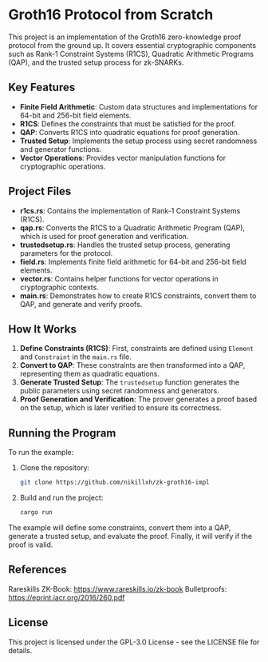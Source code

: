 # Groth16 Protocol from Scratch

This project is an implementation of the Groth16 zero-knowledge proof protocol from the ground up. It covers essential cryptographic components such as Rank-1 Constraint Systems (R1CS), Quadratic Arithmetic Programs (QAP), and the trusted setup process for zk-SNARKs.

## Key Features

- **Finite Field Arithmetic**: Custom data structures and implementations for 64-bit and 256-bit field elements.
- **R1CS**: Defines the constraints that must be satisfied for the proof.
- **QAP**: Converts R1CS into quadratic equations for proof generation.
- **Trusted Setup**: Implements the setup process using secret randomness and generator functions.
- **Vector Operations**: Provides vector manipulation functions for cryptographic operations.

## Project Files

- **r1cs.rs**: Contains the implementation of Rank-1 Constraint Systems (R1CS).
- **qap.rs**: Converts the R1CS to a Quadratic Arithmetic Program (QAP), which is used for proof generation and verification.
- **trustedsetup.rs**: Handles the trusted setup process, generating parameters for the protocol.
- **field.rs**: Implements finite field arithmetic for 64-bit and 256-bit field elements.
- **vector.rs**: Contains helper functions for vector operations in cryptographic contexts.
- **main.rs**: Demonstrates how to create R1CS constraints, convert them to QAP, and generate and verify proofs.

## How It Works

1. **Define Constraints (R1CS)**: First, constraints are defined using `Element` and `Constraint` in the `main.rs` file.
2. **Convert to QAP**: These constraints are then transformed into a QAP, representing them as quadratic equations.
3. **Generate Trusted Setup**: The `trustedsetup` function generates the public parameters using secret randomness and generators.
4. **Proof Generation and Verification**: The prover generates a proof based on the setup, which is later verified to ensure its correctness.

## Running the Program

To run the example:

1. Clone the repository:
   ```bash
   git clone https://github.com/nikillxh/zk-groth16-impl
2. Build and run the project:
    ```bash
    cargo run
The example will define some constraints, convert them into a QAP, generate a trusted setup, and evaluate the proof. Finally, it will verify if the proof is valid.

## References
Rareskills ZK-Book: https://www.rareskills.io/zk-book
Bulletproofs: https://eprint.iacr.org/2016/260.pdf

## License
This project is licensed under the GPL-3.0 License - see the LICENSE file for details.